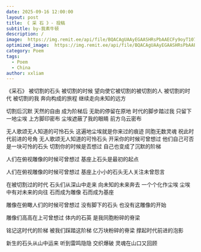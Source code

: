 ```yaml
---
date: 2025-09-16 12:00:00
layout: post
title: 《 采 石 》- 投稿
subtitle: by-我素牛顿
description: /
image:  https://img.remit.ee/api/file/BQACAgUAAyEGAASHRsPbAAECFy9oyT107Pkt30sPPUkuk9hwmffEHwACRzoAAvOKSVaH4_o1IkIiIDYE.jpeg
optimized_image:  https://img.remit.ee/api/file/BQACAgUAAyEGAASHRsPbAAECFy9oyT107Pkt30sPPUkuk9hwmffEHwACRzoAAvOKSVaH4_o1IkIiIDYE.jpeg
category: Poem
tags:
  - Poem
  - China
author: xxliam
---
```


《采石》
被切割的石头
被切割的时候
望向使它被切割的被切割的人
被切割的时代 被切割的我
奔向构成的旅程
继续走向未知的远方

切割后沉默
天然的自由
成为阶梯后
无助的停留在原地
时代的脚步踏过我
只留下一地尘埃
上方脚印密布
尘埃遮蔽了我的眼睛
前方乌云密布

无人歌颂无人知道的可怜石头
这遍地尘埃就是你来过的痕迹
同胞无数灵魂
祝此时代前进的号角
无人歌颂无人知道的可怜石头
开采你的时候可曾想过
他们自己可否是一块可怜的石头
切割你的时候是否想过
自己也变成了沉默的阶梯

人们在俯视雕像的时候可曾想过
基座上石头是最初的起点

人们在俯视雕像的时候可曾想过
基座上小小的石头无人关注未曾怨言


在被切割过的时代
石头们从深山中走来
向未知的未来奔去
一个个化作尘埃
尘埃中有对未来的向往
石而成为雕像
石而成为基座

雕像在俯瞰人们的时候可曾想过
没有脚下的石头
也没有这雕像的开始

雕像们高高在上可曾想过
体内的石英
是我同胞粉碎的脊梁

铭记这时代的阶梯
被我们踩踏这阶梯
亿万块粉碎的脊梁
撑起时代前进的泡影

新生的石头从山中运来
听到雷鸣隐隐
交织爆破
灵魂在山口又回顾